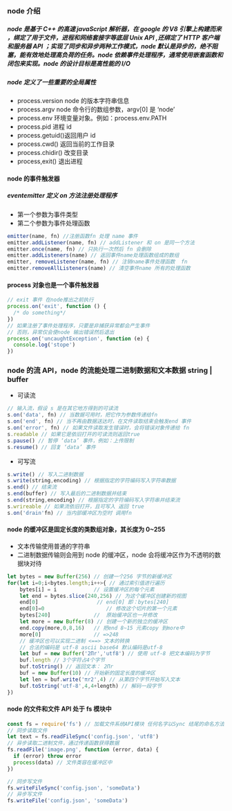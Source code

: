 ### node 介绍

##### node 是基于 C++ 的高速 javaScript 解析器，在 google 的 V8 引擎上构建而来 ，绑定了用于文件，进程和网络套接字等底层 Unix API ,还绑定了 HTTP 客户端和服务器 API ；实现了同步和异步两种工作模式，node 默认是异步的，绝不阻塞，能有效地处理高负荷的任务。node 依赖事件处理程序，通常使用嵌套函数和闭包来实现。node 的设计目标是高性能的 I/O

##### node 定义了一些重要的全局属性

- process.version node 的版本字符串信息
- process.argv node 命令行的数组参数，argv[0] 是 ‘node’
- process.env 环境变量对象。例如：process.env.PATH
- process.pid 进程 id
- process.getuid()返回用户 id
- process.cwd() 返回当前的工作目录
- process.chidir() 改变目录
- process,exit() 退出进程

#### node 的事件触发器

##### eventemitter 定义 on 方法注册处理程序

- 第一个参数为事件类型
- 第二个参数为事件处理函数

```js
emitter(name, fn) //注册函数fn 处理 name 事件
emitter.addListener(name, fn) // addListener 和 on 是同一个方法
emitter.once(name, fn) // 只执行一次然后 fn 会删除
emitter.addListeners(name) // 返回事件name处理函数组成的数组
emitter, removeListener(name, fn) // 注销name事件处理函数  fn
emitter.removeAllListeners(name) // 清空事件name 所有的处理函数
```

#### process 对象也是一个事件触发器

```js
// exit 事件 在node推出之前执行
process.on('exit', function () {
  /* do something*/
})
// 如果注册了事件处理程序，只要是非捕获异常都会产生事件
// 否则，异常仅会使node 输出错误然后退出
process.on('uncaughtException', function (e) {
  console.log('stope')
})
```

### node 的流 API，node 的流能处理二进制数据和文本数据 string | buffer

- 可读流

```js
// 输入流，假设 s 是在其它地方得到的可读流
s.on('data', fn) // 当数据可用时，把它作为参数传递给fn
s.on('end', fn) // 当不再由数据送达时，在文件读取结束会触发end 事件
s.on('error', fn) // 如果文件读取发生错误时，会将错误对象传递给 fn
s.readable // 如果它是依旧打开的可读流则返回true
s.pause() // 暂停 ‘data’ 事件，例如：上传限制
s.resume() // 回复 ‘data’ 事件
```

- 可写流

```js
s.write() // 写入二进制数据
s.write(string,encoding) // 根据指定的字符编码写入字符串数据
s.end() // 结束流
s.end(buffer) // 写入最后的二进制数据并结束
s.end(string,encoding) // 根据指定的字符编码写入字符串并结束流
s.wrireable // 如果流依旧打开，且可写入 返回 true
s.on('drain'fn) // 当内部缓冲区为空时 调用fn
```

#### node 的缓冲区是固定长度的类数组对象，其长度为 0~255

- 文本传输使用普通的字符串
- 二进制数据传输则会用到 node 的缓冲区，node 会将缓冲区作为不透明的数据块对待

```js
let bytes = new Buffer(256) // 创建一个256 字节的新缓冲区
for(let i=0;i<bytes.length;i++>{ // 通过索引值进行遍历
    bytes[i] = i            // 设置缓冲区的每个元素
    let end = bytes.slice(240,256) // 为这个缓冲区创建新的视图
    end[0]                   // end[0] 即：bytes[240]
    end[0]=0                    // 修改这个切片的第一个元素
    bytes[240]              //  原始缓冲区也一并修改
    let more = new Buffer(8) // 创建一个新的独立的缓冲区
    end.copy(more,0,8,16)   // 把end 8~15 元素copy 到more中
    more[0]                 // =>248
    // 缓冲区也可以实现二进制 <==> 文本的转换
    // 合法的编码是 utf-8 ascii base64 默认编码是utf-8
    let buf = new Buffer('2Πr','utf8') // 使用 utf-8 把文本编码为字节
    buf.length // 3个字符占4个字节
    buf.toString() // 返回文本： 2Πr
    buf = new Buffer(10) // 开始新的固定长度的缓冲区
    let len = buf.write('πr2',4) // 从第四个字节开始写入文本
    buf.toString('utf-8',4,4+length) // 解码一段字节
})
```

#### node 的文件和文件 API 处于 fs 模块中

```js
const fs = require('fs') // 加载文件系统API模块 任何名字以Sync 结尾的命名方法都是同步阻塞的
// 同步读取文件
let text = fs.readFileSync('config.json', 'utf8')
// 异步读取二进制文件，通过传递函数获得数据
fs.readFile('image.png', function (error, data) {
  if (error) throw error
  process(data) // 文件类容在缓冲区中
})

// 同步写文件
fs.writeFileSync('config.json', 'someData')
// 异步写文件
fs.writeFile('config.json', 'someData')
```
